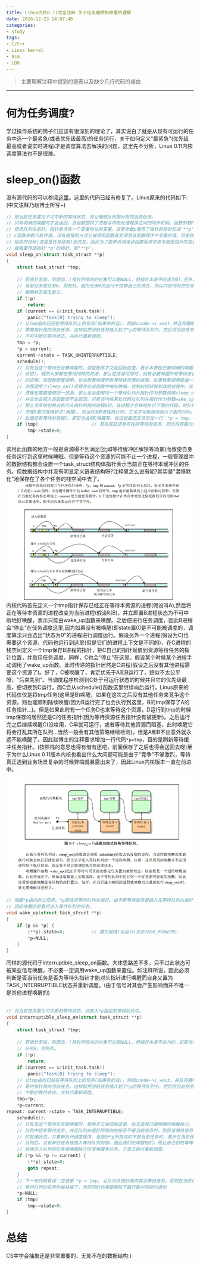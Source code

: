 ```yaml
---
title: Linux内核0.11完全注释 关于任务睡眠和唤醒的理解
date: 2016-12-23 14:07:48
categories:
- study
tags:
- C/C++
- Linux kernel
- Asm
- LDD
---
```


> 主要理解注释中提到的链表以及缺少几行代码的缘由

-----------------------

# 何为任务调度?
学过操作系统的筒子们应该有很深刻的理论了，其实说白了就是从现有可运行的任务中选一个最紧急(或者优先级最高)的任务运行，关于如何定义"最紧急"(优先级最高或者说实时进程)才是调度算法去解决的问题，这里先不分析，Linux 0.11内核调度算法也不是很难。

# sleep_on()函数
没有源代码的可以参阅[这里](https://github.com/embpgp/linux-0.11-lab/blob/master/kernel/sched.c#L151)。这里的代码已经有修复了。Linus原来的代码如下:(中文注释乃赵博士所写~)
```C
// 把当前任务置为不可中断的等待状态，并让睡眠队列指针指向当前任务。
// 只有明确的唤醒时才会返回。该函数提供了进程与中断处理程序之间的同步机制。函数参数P是等待
// 任务队列头指针。指针是含有一个变量地址的变量。这里参数p使用了指针的指针形式'**p',这是因为
// C函数参数只能传值，没有直接的方式让被调用函数改变调用该函数程序中变量的值。但是指针'*p'
// 指向的目标(这里是任务结构)会改变，因此为了能修改调用该函数程序中原来就是指针的变量的值，
// 就需要传递指针'*p'的指针，即'**p'.
void sleep_on(struct task_struct **p)
{
	struct task_struct *tmp;

    // 若指针无效，则退出。(指针所指向的对象可以是NULL，但指针本身不应该为0).另外，如果
    // 当前任务是任务0，则死机。因为任务0的运行不依赖自己的状态，所以内核代码把任务0置为
    // 睡眠状态毫无意义。
	if (!p)
		return;
	if (current == &(init_task.task))
		panic("task[0] trying to sleep");
    // 让tmp指向已经在等待队列上的任务(如果有的话)，例如inode->i_wait.并且将睡眠队列头的
    // 等等指针指向当前任务。这样就把当前任务插入到了*p的等待队列中。然后将当前任务置为
    // 不可中断的等待状态，并执行重新调度。
	tmp = *p;
	*p = current;
	current->state = TASK_UNINTERRUPTIBLE;
	schedule();
    // 只有当这个等待任务被唤醒时，调度程序才又返回到这里，表示本进程已被明确的唤醒(就
    // 续态)。既然大家都在等待同样的资源，那么在资源可用时，就有必要唤醒所有等待该该资源
    // 的进程。该函数嵌套调用，也会嵌套唤醒所有等待该资源的进程。这里嵌套调用是指一个
    // 进程调用了sleep_on()后就会在该函数中被切换掉，控制权呗转移到其他进程中。此时若有
    // 进程也需要使用同一资源，那么也会使用同一个等待队列头指针作为参数调用sleep_on()函数，
    // 并且也会陷入该函数而不会返回。只有当内核某处代码以队列头指针作为参数wake_up了队列，
    // 那么当系统切换去执行头指针所指的进程A时，该进程才会继续执行下面的代码，把队列后一个
    // 进程B置位就绪状态(唤醒)。而当轮到B进程执行时，它也才可能继续执行下面的代码。若它
    // 后面还有等待的进程C，那它也会把C唤醒等。在这前面还应该添加一行：*p = tmp.
	if (tmp)                    // 若在其前还有存在的等待的任务，则也将其置为就绪状态(唤醒).
		tmp->state=0;
}

```
调用此函数的地方一般是资源得不到满足(比如等待缓冲区解锁等场景)而致使自身任务运行到这里时候睡眠。但是等待这个资源的可能不止一个进程，一般管理缓冲的数据结构都会设置一个task_struct结构体指针表示当前正在等待本缓冲区的任务。但数据结构中并没有明显定义链表结构呀?注释里怎么说有呢?其实是"潜移默化"地保存在了各个任务的栈空间中去了。
![Linux_0.11_schedule_sleep_on.png](/images/Linux_0.11_schedule_sleep_on.png)
内核代码首先定义一个tmp指针保存已经正在等待本资源的进程(假设叫A),然后将正在等待本资源的进程改变为当前进程(假设叫B)，并立即置B进程状态为不可中断地好唤醒，表示只能由wake_up函数来唤醒。之后便进行任务调度，因此B进程会"停止"在任务调度这里,因为如果没有被唤醒(即state置0)是不可能被调度的，调度算法只会选出"状态为0"的进程进行调度运行。假设另外一个进程(假设为C)也需要这个资源，代码也运行到这里(但是它们的进程上下文是不同的)，在C进程的栈空间定义一个tmp保存B进程的指针，把C自己的指针赋值到资源等待任务的指针位置，并启用任务调度，同样，C也会"停止"在这里。假设某个时候某个进程手动调用了wake\_up函数。此时传递的指针居然是C进程(假设之后没有其他进程需要这个资源了)。好了，C被唤醒了，肯定优先于A和B运行了，貌似不太公平呀，"后来先到"。当调度程序检测到C处于可运行状态的时候并且它的优先级最高，便切换到C运行，而C会从schedule()函数这里继续向后运行，Linus原来的代码仅仅是将tmp任务(这里是B)唤醒，如果在这次之后没有其他任务来竞争这个资源，则也能顺利陆续唤醒(因为B运行完了也会执行到这里，B的tmp保存了A的任务指针...)。但是如果此时有一个任务D也来等待这个资源，D运行到tmp的时候tmp保存的居然还是C的任务指针(因为等待资源任务指针没有被更新)。之后运行完之后继续唤醒C(没啥用，C早就可运行，或者等待其他资源而阻塞，此时唤醒它将会打乱其所在队列...当然一般会有其他策略继续检测)。但是A和B不出意外就永远不能唤醒了。因此赵博士的注释要求增加一行代码`*p=tmp`，目的是刷新等待缓冲任务指针。(按照栈的意思也得有借有还吧，前面保存了之后也得会送回去呀)至于为什么Linux 0.11版本内核也看出什么大问题可能是由于"竞争"不够激烈，等待真正遇到业务场景复杂的时候弊端就暴露出来了，因此Linux内核版本一直在前进中。

![Linux_0.11_schedule_list_table.png](/images/Linux_0.11_schedule_list_table.png)
```C
// 唤醒*p指向的让任务。*p是任务等待队列头指针。由于新等待任务是插入在等待队列头指针处的，
// 因此唤醒的是最后进入等待队列的任务。
void wake_up(struct task_struct **p)
{
	if (p && *p) {
		(**p).state=0;          // 置为就绪(可运行)状态TASK_RUNNING.
		*p=NULL;
	}
}
```


同样的源代码于interruptible\_sleep\_on函数。大体思路差不多，只不过此状态可被某些信号唤醒，不必要一定调用wake_up函数来置位。如注释所说，因此必须判断是否当前任务是否为等待头指针才能对头指针进行唤醒而自身又置为TASK\_INTERRUPTIBLE状态并重新调度。(由于信号对其会产生影响而并不唯一是其他进程唤醒的)
```C

// 将当前任务置为可中断的等待状态，并放入*p指定的等待队列中。
void interruptible_sleep_on(struct task_struct **p)
{
	struct task_struct *tmp;

    // 若指针无效，则退出。(指针所指向的对象可以是NULL，但指针本身不会为0).如果当前任务是
    // 任务0，则死机。
	if (!p)
		return;
	if (current == &(init_task.task))
		panic("task[0] trying to sleep");
    // 让tmp指向已经在等待队列上的任务(如果有的话)，例如inode->i_wait。并且将睡眠队列头的
    // 等待指针指向当前任务。这样就把当前任务插入到了*p的等待队列中。然后将当前任务置为可
    // 中断的等待状态，并执行重新调度。
	tmp=*p;
	*p=current;
repeat:	current->state = TASK_INTERRUPTIBLE;
	schedule();
    // 只有当这个等待任务被唤醒时，程序才又会回到这里，标志进程已被明确的唤醒执行。如果等待
    // 队列中还有等待任务，并且队列头指针所指向的任务不是当前任务时，则将该等待任务置为可运行
    // 的就绪状态，并重新执行调度程序。当指针*p所指向的不是当前任务时，表示在当前任务被被放入
    // 队列后，又有新的任务被插入等待队列前部。因此我们先唤醒他们，而让自己仍然等等。等待这些
    // 后续进入队列的任务被唤醒执行时来唤醒本任务。于是去执行重新调度。
	if (*p && *p != current) {
		(**p).state=0;
		goto repeat;
	}
    // 下一句代码有误：应该是 *p = tmp, 让队列头指针指向其余等待任务，否则在当前任务之前插入
    // 等待队列的任务均被抹掉了。当然同时也需要删除下面行数中同样的语句
	*p=NULL;
	if (tmp)
		tmp->state=0;
}

```
# 总结
CS中学会抽象还是非常重要的，无处不在的数据结构:)
